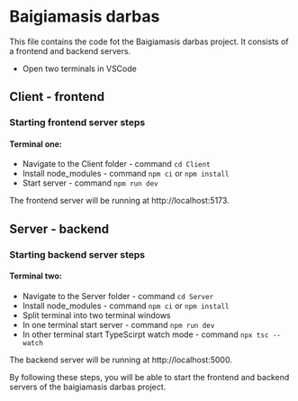 # Baigiamasis darbas

This file contains the code fot the Baigiamasis darbas project. It consists of a frontend and backend servers.

- Open two terminals in VSCode

## Client - frontend

### Starting frontend server steps

#### Terminal one:

- Navigate to the Client folder - command `cd Client`
- Install node_modules - command `npm ci` or `npm install`
- Start server - command `npm run dev`

The frontend server will be running at http://localhost:5173.

## Server - backend

### Starting backend server steps

#### Terminal two:

- Navigate to the Server folder - command `cd Server`
- Install node_modules - command `npm ci` or `npm install`
- Split terminal into two terminal windows
- In one terminal start server - command `npm run dev`
- In other terminal start TypeScirpt watch mode - command `npx tsc --watch`

The backend server will be running at http://localhost:5000.

By following these steps, you will be able to start the frontend and backend servers of the baigiamasis darbas project.
